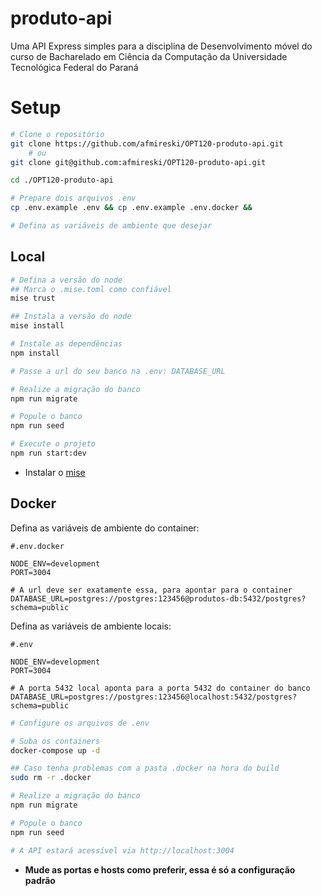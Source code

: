 # produto-api
Uma API Express simples para a disciplina de Desenvolvimento móvel do curso de Bacharelado em Ciência da Computação da Universidade Tecnológica Federal do Paraná

# Setup

```bash
# Clone o repositório
git clone https://github.com/afmireski/OPT120-produto-api.git 
    # ou
git clone git@github.com:afmireski/OPT120-produto-api.git

cd ./OPT120-produto-api

# Prepare dois arquivos .env
cp .env.example .env && cp .env.example .env.docker &&

# Defina as variáveis de ambiente que desejar
```

## Local
```bash
# Defina a versão do node
## Marca o .mise.toml como confiável
mise trust

## Instala a versão do node
mise install

# Instale as dependências
npm install

# Passe a url do seu banco na .env: DATABASE_URL

# Realize a migração do banco
npm run migrate

# Popule o banco
npm run seed

# Execute o projeto
npm run start:dev
```

- Instalar o [mise](https://mise.jdx.dev/getting-started.html)

## Docker
Defina as variáveis de ambiente do container:
```env
#.env.docker

NODE_ENV=development
PORT=3004

# A url deve ser exatamente essa, para apontar para o container
DATABASE_URL=postgres://postgres:123456@produtos-db:5432/postgres?schema=public
```
Defina as variáveis de ambiente locais:
```env
#.env

NODE_ENV=development
PORT=3004

# A porta 5432 local aponta para a porta 5432 do container do banco
DATABASE_URL=postgres://postgres:123456@localhost:5432/postgres?schema=public
```

```bash
# Configure os arquivos de .env

# Suba os containers
docker-compose up -d

## Caso tenha problemas com a pasta .docker na hora do build
sudo rm -r .docker

# Realize a migração do banco
npm run migrate

# Popule o banco
npm run seed

# A API estará acessível via http://localhost:3004
```

- **Mude as portas e hosts como preferir, essa é só a configuração padrão**


